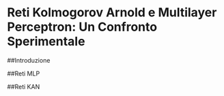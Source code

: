 # Reti Kolmogorov Arnold e Multilayer Perceptron: Un Confronto Sperimentale

##Introduzione

##Reti MLP

##Reti KAN
